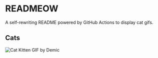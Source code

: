 # READMEOW

A self-rewriting README powered by GitHub Actions to display cat gifs.

## Cats

![Cat Kitten GIF by Demic](https://media3.giphy.com/media/v1.Y2lkPTlhY2QwMmRhdHJya2NuZWsxYmliNThodHVwaW9uejYxM2lkMmR0eXAwaGd4MGxnaCZlcD12MV9naWZzX3NlYXJjaCZjdD1n/3oriO0OEd9QIDdllqo/200.gif)
